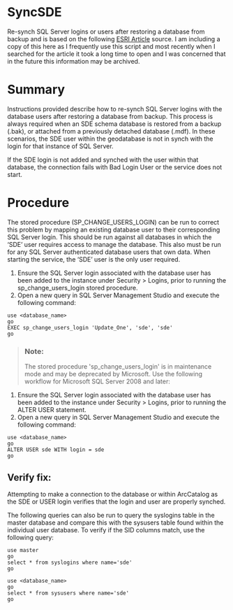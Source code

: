 # SyncSDE
Re-synch SQL Server logins or users after restoring a database from backup and is based on the following
[ESRI Article](https://support.esri.com/en-us/knowledge-base/how-to-resynch-sql-server-logins-or-users-after-restori-000008079 "Re-synch SQL Server logins or users after restoring a database from backup") source. I am including a copy of this here as I frequently use this script and most recently when I searched for the article it took a long time to open and I was concerned that in the future this information may be archived.

# Summary
Instructions provided describe how to re-synch SQL Server logins with the database users after restoring a database from backup. This process is always required when an SDE schema database is restored from a backup (.bak), or attached from a previously detached database (.mdf). In these scenarios, the SDE user within the geodatabase is not in synch with the login for that instance of SQL Server.

If the SDE login is not added and synched with the user within that database, the connection fails with Bad Login User or the service does not start.

# Procedure
The stored procedure (SP_CHANGE_USERS_LOGIN) can be run to correct this problem by mapping an existing database user to their corresponding SQL Server login. This should be run against all databases in which the ‘SDE’ user requires access to manage the database. This also must be run for any SQL Server authenticated database users that own data. When starting the service, the ‘SDE’ user is the only user required.

1. Ensure the SQL Server login associated with the database user has been added to the instance under Security > Logins, prior to running the sp_change_users_login stored procedure.
2. Open a new query in SQL Server Management Studio and execute the following command:

```
use <database_name>
go
EXEC sp_change_users_login 'Update_One', 'sde', 'sde'
go
```
> ### Note: 
> The stored procedure 'sp_change_users_login' is in maintenance mode and may be deprecated by Microsoft. Use the following workflow for Microsoft SQL Server 2008 and later:

1. Ensure the SQL Server login associated with the database user has been added to the instance under Security > Logins, prior to running the ALTER USER statement.
2. Open a new query in SQL Server Management Studio and execute the following command:

```
use <database_name>
go
ALTER USER sde WITH login = sde
go
```

## Verify fix:
Attempting to make a connection to the database or within ArcCatalog as the SDE or USER login verifies that the login and user are properly synched.

The following queries can also be run to query the syslogins table in the master database and compare this with the sysusers table found within the individual user database. To verify if the SID columns match, use the following query:
```
use master
go
select * from syslogins where name='sde'
go 

use <database_name>
go
select * from sysusers where name='sde'
go
```
